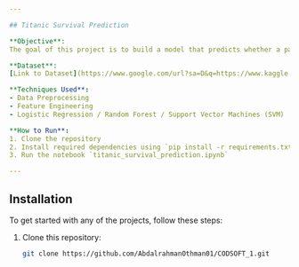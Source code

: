 ```yaml
---

## Titanic Survival Prediction

**Objective**:  
The goal of this project is to build a model that predicts whether a passenger on the Titanic survived or not. The dataset includes features such as age, gender, ticket class, fare, cabin, and survival status.

**Dataset**:  
[Link to Dataset](https://www.google.com/url?sa=D&q=https://www.kaggle.com/datasets/yasserh/titanic-dataset&ust=1743173100000000&usg=AOvVaw1IDlOz0CGk-8f8zOYboqGZ&hl=en)

**Techniques Used**:  
- Data Preprocessing
- Feature Engineering
- Logistic Regression / Random Forest / Support Vector Machines (SVM)

**How to Run**:
1. Clone the repository
2. Install required dependencies using `pip install -r requirements.txt`
3. Run the notebook `titanic_survival_prediction.ipynb`

---
```


## Installation

To get started with any of the projects, follow these steps:

1. Clone this repository:
   ```bash
   git clone https://github.com/AbdalrahmanOthman01/CODSOFT_1.git
